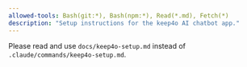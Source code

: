 ```yaml
---
allowed-tools: Bash(git:*), Bash(npm:*), Read(*.md), Fetch(*)
description: "Setup instructions for the keep4o AI chatbot app."
---
```


Please read and use `docs/keep4o-setup.md` instead of `.claude/commands/keep4o-setup.md`.
